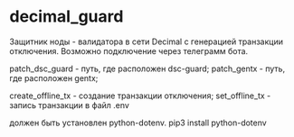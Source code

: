 # decimal_guard
Защитник ноды - валидатора в сети Decimal с генерацией транзакции отключения. 
Возможно подключение через телеграмм бота.

patch_dsc_guard - путь, где расположен dsc-guard;
patch_gentx - путь, где расположен gentx;

create_offline_tx - создание транзакции отключения;
set_offline_tx - запись транзакции в файл .env

должен быть установлен python-dotenv. 
pip3 install python-dotenv
